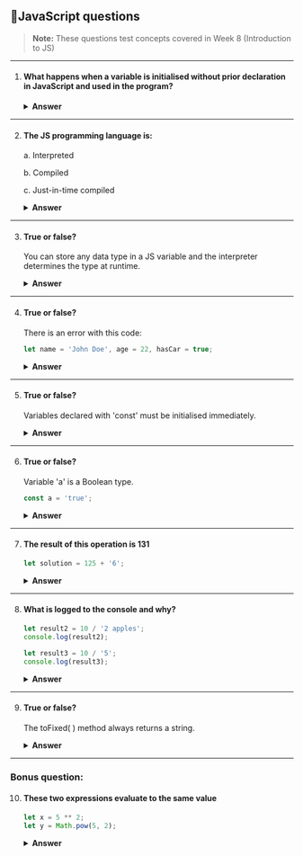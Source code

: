 ## 📄JavaScript questions 

> **Note:**
>These questions test concepts covered in Week 8 (Introduction to JS)

---

1. #### What happens when a variable is initialised without prior declaration in JavaScript and used in the program? 

   <details><summary><b>Answer</b></summary>
    <p>

    #### Answer:

    This creates an implicit **global variable** if the code is run in non-strict mode. 
    The variable becomes a property of the global object 'window' in a browser environment and 'global' in Node.js. 


    However, if the code is run in strict mode (`'use strict'`) attempting to assign a value to an undeclared variable will result in a  `ReferenceError`. 
    So, to avoid unintended consequences and improve code clarity, always declare variables before using them. This helps prevent scope issues and makes the code easier to understand and maintain. 
   </p>
 </details>

---

2. #### The JS programming language is:

   a. Interpreted

   b. Compiled

   c. Just-in-time compiled

   <details><summary><b>Answer</b></summary>
   <p>

   #### Answer: C
 
   In its early days, JavaScript was interpreted. Modern JavaScript engines (like V8 in Chrome and Node.js, SpiderMonkey in Firefox, etc.) use a JIT compiler. They first parse and optimize the code into an intermediate representation (bytecode) and then compile parts of the code into machine code as it's executed, to improve performance. 

   **Just-in-time compilation** is a hybrid approach. Combines the speed benefits of compilation with the flexibility of interpretation.
 </p>
</details>

---

3. #### True or false? 
  
   You can store any data type in a JS variable and the interpreter determines the type at runtime.

   <details><summary><b>Answer</b></summary>
     <p>

    #### Answer: True

    This is because JavaScript is a **dynamically typed** language, meaning variables do not have a fixed type. You can store any data type (numbers, strings, arrays, functions, etc.) in a JavaScript variable, and the JavaScript engine determines the type of the value at runtime.

    This is different from statically typed languages like Java or C++, where you must declare the variable's type.
    </p>
 </details>

---

4. #### True or false? 

   There is an error with this code: 
   ```javascript
   let name = 'John Doe', age = 22, hasCar = true;
   ```

   <details><summary><b>Answer</b></summary>
    <p>

    #### Answer: False

    The code shown is perfectly valid JavaScript syntax where multiple variables are declared in a single statement using the `let` keyword, with each variable initialization separated by commas.

    This syntax is equivalent to writing: 
     ```javascript
     let name = 'John Doe';
     let age = 22;
     let hasCar = true;
     ```
    </p>
  </details>

---
5. #### True or false? 

    Variables declared with 'const' must be initialised immediately. 

   <details><summary><b>Answer</b></summary>
    <p>

    #### Answer: True

    Variables declared with `const` must be initialized at the time of declaration. If you try to declare a `const` variable without initializing it, you will get a syntax error. For example:
    ```javascript
    // this throws a syntax error
    const price; 

    // must declare and initialise immediately
    const price = 106;
    ```

    This is different from `let`, where variables can be declared without initialization. 
    ```javascript
    // you can delcare a variable here...
    let x;

    // and initialise later
    x = 89;
    ```
    </p>
 </details>
 
---
6. #### True or false?

    Variable 'a' is a Boolean type.
   ```javascript
   const a = 'true';
   ```

   <details><summary><b>Answer</b></summary>
    <p>

   #### Answer: False

   Variable `a` is not a Boolean type, it's a string type. The quotation marks '...' indicate that 'true' is a string literal. To compare:

    ```javascript
    const a = 'true';
    console.log(typeof a); // outputs: string

    const b = true;
    console.log(typeof b); // outputs: boolean
    ```

   These would behave differently in comparisons and operations. 

</p>
</details>

---

7. #### The result of this operation is 131

   ```javascript
   let solution = 125 + '6';
   ``` 

   <details><summary><b>Answer</b></summary>
   <p>

   #### Answer: The result of this operation is '1256'

    JavaScript performs string concatenation rather than numerical addition because one operand is a string.  The number `125` is converted to a string and then concatenated with `'6'`, resulting in `'1256'`.

    ```javascript
   //  number + number = number
   console.log(12 + 8); // outputs: 20

   //  number + string = string
   console.log(15 + '6'); // outputs: '156'

   //  string + string = string
   console.log('80' + '6'); // outputs: '806'
   ```

   This is due to JavaScript's type coercion rules - when the `+` operator is used with a string, it favors string concatenation over numerical addition. The answer 131 would only be correct if both operands were numbers.

</p>
</details>

---

8. #### What is logged to the console and why?

   ```javascript 
   let result2 = 10 / '2 apples';
   console.log(result2);

   let result3 = 10 / '5';
   console.log(result3);
   ```

   <details><summary><b>Answer</b></summary>
   <p>

   #### Answer: NaN and 2

   There 2 types of strings: **numeric** and **non-numeric** strings. A numeric string in JavaScript is a string that represents numeric values. Its characters can be interpreted as valid numbers. 

   These are **numeric strings**: '123', '2.66', '-96'

   These are **non-numeric** strings: 'ten', '12 eggs', '58g'

   **Numeric strings** are `implicitly coerced` to numbers in arithmetic expressions (except for in `+` operations) and **non-numeric strings** are `implicitly coerced` to `NaN` in arithmetic expressions (except for in `+` operations).

   So:
   ```javascript
   // Non-numeric string coerced to NaN in an arithmetic operation
   let result2 = 10 / '2 apples';
   console.log(result2); // outputs: NaN

   // Numeric string coerced to number in arithmetic operation
   let result3 = 10 / '5';
   console.log(result3); // outputs: 2
   ```

   The result of dividing any number by `NaN` is `NaN`.
</p>
</details>

--- 

9. #### True or false?
 
   The toFixed( ) method always returns a string.

   <details><summary><b>Answer</b></summary>
   <p>

   #### Answer: True

    The `toFixed()` method in JavaScript always returns a string representation of a number, formatted to a specified number of decimal places. So:

    ```javascript
    let cost = 158.6663578;
    let costTo2 = cost.toFixed(2);
    console.log(typeof costTo2); // outputs: string
    ```
   **NB:** If you are going to perform any further arithmetic operations with the results of a `toFixed()` operation, you need to convert it to a `number` type (you can use `parseFloat()` to do that). 
</p>
</details>

---

### Bonus question:

10. #### These two expressions evaluate to the same value

    ```javascript
    let x = 5 ** 2;
    let y = Math.pow(5, 2);
    ```
    
    <details><summary><b>Answer</b></summary>
    <p>

    #### Answer: Yes, they evaluate to the same value

    `let x = 5 ** 2;` uses the exponentiation operator (introduced in ES6) to raise the first operand to the power of the second. So, `x` is 25. `let y = Math.pow(5, 2);` uses the Math object method `Math.pow()` to compute 5 to the power of 2, which is 25.
</p>
</details>